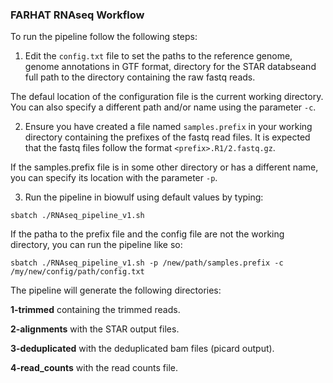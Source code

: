 ### FARHAT RNAseq Workflow

To run the pipeline follow the following steps:

1) Edit the `config.txt` file to set the paths to the reference genome, genome annotations in GTF format, directory for the STAR databseand full path to the directory containing the raw fastq reads.

The defaul location of the configuration file is the current working directory. You can also specify a different path and/or name using the parameter `-c`.

2) Ensure you have created a file named `samples.prefix` in your working directory containing the prefixes of the fastq read files. It is expected that the fastq files follow the format `<prefix>.R1/2.fastq.gz`.

If the samples.prefix file is in some other directory or has a different name, you can specify its location with the parameter `-p`.

3) Run the pipeline in biowulf using default values by typing:
```
sbatch ./RNAseq_pipeline_v1.sh

```
If the patha to the prefix file and the config file are not the working directory, you can run the pipeline like so:
```
sbatch ./RNAseq_pipeline_v1.sh -p /new/path/samples.prefix -c /my/new/config/path/config.txt
```  

The pipeline will generate the following directories:

**1-trimmed** containing the trimmed reads.

**2-alignments** with the STAR output files.

**3-deduplicated** with the deduplicated bam files (picard output).

**4-read_counts** with the read counts file.
 
